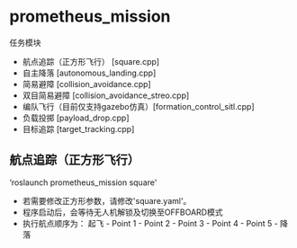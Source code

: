 # prometheus_mission

任务模块

- 航点追踪（正方形飞行） [square.cpp]
- 自主降落 [autonomous_landing.cpp]
- 简易避障 [collision_avoidance.cpp]
- 双目简易避障 [collision_avoidance_streo.cpp]
- 编队飞行（目前仅支持gazebo仿真）[formation_control_sitl.cpp]
- 负载投掷 [payload_drop.cpp]
- 目标追踪 [target_tracking.cpp]

## 航点追踪（正方形飞行）

‘roslaunch prometheus_mission square'

 - 若需要修改正方形参数，请修改'square.yaml'。
 - 程序启动后，会等待无人机解锁及切换至OFFBOARD模式
 - 执行航点顺序为： 起飞 - Point 1 - Point 2 - Point 3 - Point 4 - Point 5 - 降落

